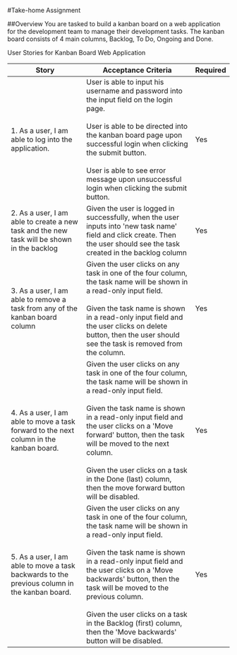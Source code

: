 #Take-home Assignment

##Overview
You are tasked to build a kanban board on a web application for the development team to manage their development tasks. The kanban board consists of 4 main columns, Backlog, To Do, Ongoing and Done.

User Stories for Kanban Board Web Application

| Story                                                                                     | Acceptance Criteria                                                                                                                                                                                                                                                                                                                                                                                    | Required |
|-------------------------------------------------------------------------------------------|--------------------------------------------------------------------------------------------------------------------------------------------------------------------------------------------------------------------------------------------------------------------------------------------------------------------------------------------------------------------------------------------------------|----------|
| 1. As a user, I am able to log into the application.                                         | User is able to input his username and password into the input field on the login page.<br><br>User is able to be directed into the kanban board page upon successful login when clicking the submit button.<br><br>User is able to see error message upon unsuccessful login when clicking the submit button.                                                                                                     | Yes      |
| 2. As a user, I am able to create a new task and the new task will be shown in the backlog   | Given the user is logged in successfully, when the user inputs into 'new task name' field and click create. Then the user should see the task created in the backlog column                                                                                                                                                                                                                            | Yes      |
| 3. As a user, I am able to remove a task from any of the kanban board column                 | Given the user clicks on any task in one of the four column, the task name will be shown in a read-only input field.<br><br>Given the task name is shown in a read-only input field and the user clicks on delete button, then the user should see the task is removed from the column.                                                                                                                      | Yes      |
| 4. As a user, I am able to move a task forward to the next column in the kanban board.       | Given the user clicks on any task in one of the four column, the task name will be shown in a read-only input field.<br><br>Given the task name is shown in a read-only input field and the user clicks on a 'Move forward' button, then the task will be moved to the next column.<br><br>Given the user clicks on a task in the Done (last) column, then the move forward button will be disabled.               | Yes      |
| 5. As a user, I am able to move a task backwards to the previous column in the kanban board. | Given the user clicks on any task in one of the four column, the task name will be shown in a read-only input field.<br><br>Given the task name is shown in a read-only input field and the user clicks on a 'Move backwards' button, then the task will be moved to the previous column.<br><br>Given the user clicks on a task in the Backlog (first) column, then the 'Move backwards' button will be disabled. | Yes      |
